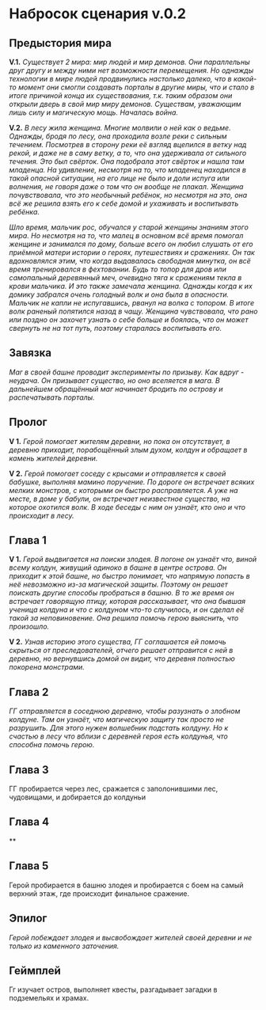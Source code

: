 # Набросок сценария v.0.2

## Предыстория мира

**V.1.** _Существует 2 мира: мир людей и мир демонов. Они параллельны друг другу и между ними нет возможности перемещения. Но однажды технологии в мире людей продвинулись настолько далеко, что в какой-то момент они смогли создавать порталы в другие миры, что и стало в итоге причиной конца их существования, т.к. таким образом они открыли дверь в свой мир миру демонов. Существам, уважающим лишь силу и магическую мощь. Началась война._

**V.2.** _В лесу жила женщина. Многие молвили о ней как о ведьме. Однажды, бродя по лесу, она проходила возле реки с сильным течением. Посмотрев в сторону реки её взгляд вцепился в ветку над рекой, и даже не в саму ветку, а то, что она удерживала от сильного течения. Это был свёрток. Она подобрала этот свёрток и нашла там младенца. На удивление, несмотря на то, что младенец находился в такой опасной ситуации, на его лице не было и доли испуга или волнения, не говоря даже о том что он вообще не плакал. Женщина почувствовала, что это необычный ребёнок, но несмотря на это, она всё же решила взять его к себе домой и ухаживать и воспитывать ребёнка._

_Шло время, мальчик рос, обучался у старой женщины знаниям этого мира. Но несмотря на то, что малец в основном всё время помогал женщине и занимался по дому, больше всего он любил слушать от его приёмной матери истории о героях, путешествиях и сражениях. Он так вдохновлялся этим, что когда выдавалась свободная минутка, он всё время тренировался в фехтовании. Будь то топор для дров или самопальный деревянный меч, очевидно тяга к сражениям текла в крови мальчика. И это также замечала женщина. Однажды когда к их домику забрался очень голодный волк и она была в опасности. Мальчик не капли не испугавшись, рванул на волка с топором. В итоге волк раненый попятился назад в чащу. Женщина чувствовала, что рано или поздно он захочет узнать о себе больше и боялась, что он может свернуть не на тот путь, поэтому старалась воспитывать его._

## Завязка

_Маг в своей башне проводит эксперименты по призыву. Как вдруг - неудача. Он призывает существо, но оно вселяется в мага. В дальнейшем обращённый маг начинает бродить по острову и распечатывать порталы._

## Пролог

**V 1.** _Герой помогает жителям деревни, но пока он отсутствует, в деревню приходит, порабощённый злым духом, колдун и обращает в камень жителей деревни._

**V 2.** _Герой помогает соседу с крысами и отправляется к своей бабушке, выполняя мамино поручение. По дороге он встречает всяких мелких монстров, с которыми он быстро расправляется. А уже на месте, в доме у бабули, он встречает неизвестное существо, на которое охотился волк. В ходе беседы с ним он узнаёт, кто оно и что происходит в лесу._

## Глава 1

**V 1.** _Герой выдвигается на поиски злодея. В погоне он узнаёт что, виной всему колдун, живущий одиноко в башне в центре острова. Он приходит к этой башне, но быстро понимает, что напрямую попасть в неё невозможно из-за магической защиты. Поэтому он решает поискать другие способы пробраться в башню. В то же время он встречает говорящую птицу, которая рассказывает, что она бывшая ученица колдуна и что с колдуном что-то случилось, и он сделал её такой за неповиновение. Она решила помочь герою выяснить, что произошло._

**V 2.** _Узнав историю этого существа, ГГ соглашается ей помочь скрыться от преследователей, отчего решает отправится с ней в деревню, но вернувшись домой он видит, что деревня полностью покорена монстрами._

## Глава 2

_ГГ отправляется в соседнюю деревню, чтобы разузнать о злобном колдуне. Там он узнаёт, что магическую защиту так просто не разрушить. Для этого нужен волшебник подстать колдуну. Но к счастью в лесу что вблизи с деревней героя есть колдунья, что способна помочь герою._

## Глава 3

ГГ пробирается через лес, сражается с заполонившими лес, чудовищами, и добирается до колдуньи

## Глава 4

**

## Глава 5

Герой пробирается в башню злодея и пробирается с боем на самый верхний этаж, где происходит финальное сражение.

## Эпилог

_Герой побеждает злодея и высвобождает жителей своей деревни и не только из каменного заточения._

## Геймплей

​Гг изучает остров, выполняет квесты, разгадывает загадки в подземельях и храмах.
